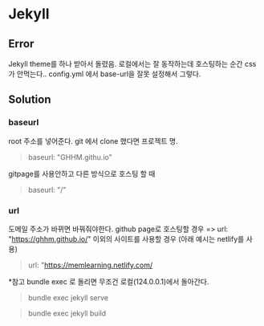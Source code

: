 
Jekyll
============

## Error
Jekyll theme를 하나 받아서 돌렸음. 로컬에서는 잘 동작하는데 호스팅하는 순간 css가 안먹는다..
 config.yml 에서 base-url을 잘못 설정해서 그렇다.

## Solution
### baseurl
root 주소를 넣어준다. git 에서 clone 했다면 프로젝트 명.
> baseurl:         "GHHM.githu.io"

gitpage를 사용안하고 다른 방식으로 호스팅 할 때
> baseurl:           "/"

### url
도메일 주소가 바뀌면 바꿔줘야한다.
github page로 호스팅할 경우 => url: "https://ghhm.github.io/"
이외의 사이트를 사용할 경우 (아래 예시는 netlify를 사용)
> url:               "https://memlearning.netlify.com/

*참고
bundle exec 로 돌리면 무조건 로컬(124.0.0.1)에서 돌아간다.
> bundle exec jekyll serve

> bundle exec jekyll build
